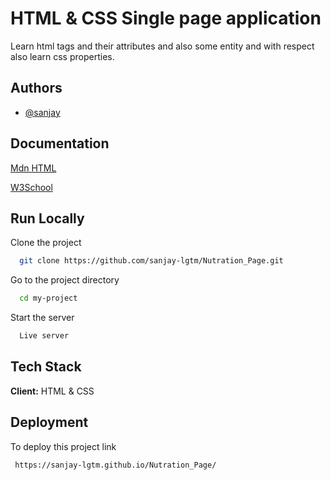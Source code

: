 
# HTML & CSS Single page application

Learn html tags and their attributes and also some entity and with respect also learn css properties.
 


## Authors

- [@sanjay](https://www.github.com/sanjay-lgtm)


## Documentation

[Mdn HTML](https://developer.mozilla.org/en-US/docs/Web/HTML)

[W3School](https://www.w3schools.com/w3css/default.asp)
## Run Locally

Clone the project

```bash
  git clone https://github.com/sanjay-lgtm/Nutration_Page.git
```


Go to the project directory

```bash
  cd my-project
```


Start the server


```bash
  Live server
```




## Tech Stack

**Client:** HTML  & CSS




## Deployment

To deploy this project link

```bash
 https://sanjay-lgtm.github.io/Nutration_Page/
```

